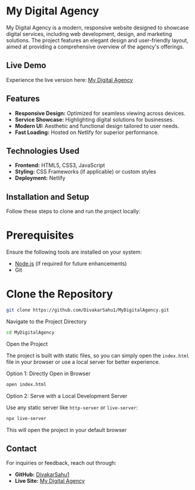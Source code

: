 # My Digital Agency

My Digital Agency is a modern, responsive website designed to showcase digital services, including web development, design, and marketing solutions. The project features an elegant design and user-friendly layout, aimed at providing a comprehensive overview of the agency's offerings.

## Live Demo

Experience the live version here: [My Digital Agency](https://hwssolutions.netlify.app)

## Features

- **Responsive Design:** Optimized for seamless viewing across devices.
- **Service Showcase:** Highlighting digital solutions for businesses.
- **Modern UI:** Aesthetic and functional design tailored to user needs.
- **Fast Loading:** Hosted on Netlify for superior performance.

## Technologies Used

- **Frontend:** HTML5, CSS3, JavaScript
- **Styling:** CSS Frameworks (if applicable) or custom styles
- **Deployment:** Netlify

## Installation and Setup

Follow these steps to clone and run the project locally:

# Prerequisites

Ensure the following tools are installed on your system:
- [Node.js](https://nodejs.org/) (if required for future enhancements)
- Git

# Clone the Repository

```bash
git clone https://github.com/DivakarSahu1/MyDigitalAgency.git
```

 Navigate to the Project Directory

```bash
cd MyDigitalAgency
```

 Open the Project

The project is built with static files, so you can simply open the `index.html` file in your browser or use a local server for better experience.

Option 1: Directly Open in Browser

```bash
open index.html
```

Option 2: Serve with a Local Development Server

Use any static server like `http-server` or `live-server`:

```bash
npx live-server
```

This will open the project in your default browser

## Contact

For inquiries or feedback, reach out through:
- **GitHub:** [DivakarSahu1](https://github.com/DivakarSahu1)
- **Live Site:** [My Digital Agency](https://hwssolutions.netlify.app)

